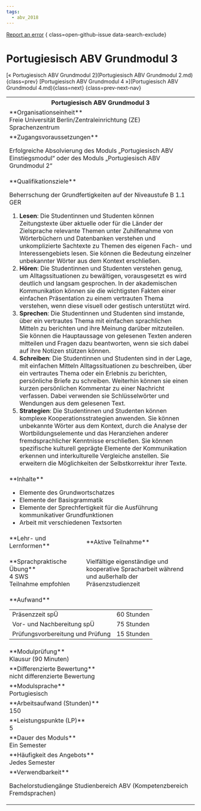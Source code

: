 ```yaml
---
tags:
  - abv_2018
---
```

[Report an error](https://github.com/SGSSGene/FUB-SUP/issues/new?title=Error%20in%20%22Portugiesisch%20ABV%20Grundmodul%203%22&body=There%20seems%20to%20be%20an%20error%20in%20module%20%22Portugiesisch%20ABV%20Grundmodul%203%22%2E%0A%0A%3CDescribe%20here%20a%20slightly%20more%20detailed%20description%20of%20what%20is%20wrong%3E&labels=bug)
{ class=open-github-issue data-search-exclude}

# Portugiesisch ABV Grundmodul 3

[« Portugiesisch ABV Grundmodul 2](Portugiesisch ABV Grundmodul 2.md){class=prev}
[Portugiesisch ABV Grundmodul 4 »](Portugiesisch ABV Grundmodul 4.md){class=next}
{class=prev-next-nav}

<table markdown id="moduledesc">
<tr markdown class="moduledesc_head"><th colspan="2">Portugiesisch ABV Grundmodul 3 </th></tr>
<tr markdown><td colspan="2">**Organisationseinheit**   <br>Freie Universität Berlin/Zentraleinrichtung (ZE) Sprachenzentrum</td></tr>


<tr markdown><td colspan="2">**Zugangsvoraussetzungen** <br>

Erfolgreiche Absolvierung des Moduls „Portugiesisch ABV Einstiegsmodul“ oder des
Moduls „Portugiesisch ABV Grundmodul 2“


</td></tr>
<tr markdown><td colspan="2">**Qualifikationsziele**    <br>

Beherrschung der Grundfertigkeiten auf der Niveaustufe B 1.1 GER

1. __Lesen__: Die Studentinnen und Studenten können Zeitungstexte über
   aktuelle oder für die Länder der Zielsprache relevante Themen unter
   Zuhilfenahme von Wörterbüchern und Datenbanken verstehen und
   unkomplizierte Sachtexte zu Themen des eigenen Fach- und
   Interessengebiets lesen. Sie können die Bedeutung einzelner unbekannter
   Wörter aus dem Kontext erschließen.
2. __Hören__: Die Studentinnen und Studenten verstehen genug, um
   Alltagssituationen zu bewältigen, vorausgesetzt es wird deutlich und
   langsam gesprochen. In der akademischen Kommunikation können sie die
   wichtigsten Fakten einer einfachen Präsentation zu einem vertrauten Thema
   verstehen, wenn diese visuell oder gestisch unterstützt wird.
3. __Sprechen__: Die Studentinnen und Studenten sind imstande, über ein
   vertrautes Thema mit einfachen sprachlichen Mitteln zu berichten und ihre
   Meinung darüber mitzuteilen. Sie können die Hauptaussage von gelesenen
   Texten anderen mitteilen und Fragen dazu beantworten, wenn sie sich dabei
   auf ihre Notizen stützen können.
4. __Schreiben__: Die Studentinnen und Studenten sind in der Lage, mit
   einfachen Mitteln Alltagssituationen zu beschreiben, über ein vertrautes
   Thema oder ein Erlebnis zu berichten, persönliche Briefe zu schreiben.
   Weiterhin können sie einen kurzen persönlichen Kommentar zu einer
   Nachricht verfassen. Dabei verwenden sie Schlüsselwörter und Wendungen
   aus dem gelesenen Text.
5. __Strategien__: Die Studentinnen und Studenten können komplexe
   Kooperationsstrategien anwenden. Sie können unbekannte Wörter aus dem
   Kontext, durch die Analyse der Wortbildungselemente und das Heranziehen
   anderer fremdsprachlicher Kenntnisse erschließen. Sie können spezifische
   kulturell geprägte Elemente der Kommunikation erkennen und
   interkulturelle Vergleiche anstellen. Sie erweitern die Möglichkeiten der
   Selbstkorrektur ihrer Texte.


</td></tr>
<tr markdown><td colspan="2">**Inhalte**                <br>


- Elemente des Grundwortschatzes
- Elemente der Basisgrammatik
- Elemente der Sprechfertigkeit für die Ausführung kommunikativer
  Grundfunktionen
- Arbeit mit verschiedenen Textsorten


</td></tr>

<tr markdown><td>**Lehr- und Lernformen**</td><td>**Aktive Teilnahme**</td></tr>
<tr markdown><td> **Sprachpraktische Übung** <br>4 SWS <br> Teilnahme empfohlen</td><td>

Vielfältige eigenständige und kooperative Spracharbeit während und außerhalb der Präsenzstudienzeit
</td></tr>
<tr markdown><td colspan="2">**Aufwand**                <br>
<table class="aufwand_table">
<tr><td>Präsenzzeit spÜ</td><td>60 Stunden</td></tr>
<tr><td>Vor- und Nachbereitung spÜ</td><td>75 Stunden</td></tr>
<tr><td>Prüfungsvorbereitung und Prüfung</td><td>15 Stunden</td></tr>
</table>

</td></tr>
<tr markdown><td colspan="2">**Modulprüfung**             <br>Klausur (90 Minuten)


</td></tr>
<tr markdown><td colspan="2">**Differenzierte Bewertung** <br>nicht differenzierte Bewertung

</td></tr>
<tr markdown><td colspan="2">**Modulsprache**             <br>Portugiesisch</td></tr>
<tr markdown><td colspan="2">**Arbeitsaufwand (Stunden)** <br>150</td></tr>
<tr markdown><td colspan="2">**Leistungspunkte (LP)**     <br>5</td></tr>
<tr markdown><td colspan="2">**Dauer des Moduls**         <br>Ein Semester</td></tr>
<tr markdown><td colspan="2">**Häufigkeit des Angebots**  <br>Jedes Semester</td></tr>
<tr markdown><td colspan="2">**Verwendbarkeit**           <br>

Bachelorstudiengänge Studienbereich ABV (Kompetenzbereich Fremdsprachen)


</td></tr>

</table>

